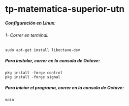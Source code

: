 # tp-matematica-superior-utn

##### Configuración en Linux:

###### 1- Correr en terminal:
```
sudo apt-get install liboctave-dev
```
##### Para instalar, correr en la consola de Octave:
```
pkg install -forge control
pkg install -forge signal
```

##### Para iniciar el programa, correr en la consola de Octave:
`main`
